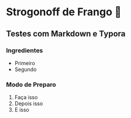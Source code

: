 # Strogonoff de Frango :chicken:

## Testes com Markdown e Typora



### Ingredientes

- Primeiro
- Segundo



### Modo de Preparo

1. Faça isso
2. Depois isso
3. E isso



